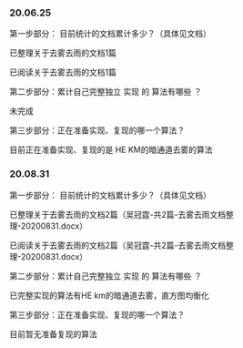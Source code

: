 ### 20.06.25

第一步部分： 目前统计的文档累计多少？（具体见文档）

已整理关于去雾去雨的文档1篇

已阅读关于去雾去雨的文档1篇

第二步部分：累计自己完整独立 实现 的 算法有哪些 ？

未完成

第三步部分：正在准备实现、复现的哪一个算法？

目前正在准备实现、复现的是 HE KM的暗通道去雾的算法



### 20.08.31

第一步部分： 目前统计的文档累计多少？（具体见文档）

已整理关于去雾去雨的文档2篇（吴冠霆-共2篇-去雾去雨文档整理-20200831.docx）

已阅读关于去雾去雨的文档2篇（吴冠霆-共2篇-去雾去雨文档整理-20200831.docx）

第二步部分：累计自己完整独立 实现 的 算法有哪些 ？

已完整实现的算法有HE km的暗通道去雾，直方图均衡化

第三步部分：正在准备实现、复现的哪一个算法？

目前暂无准备复现的算法

